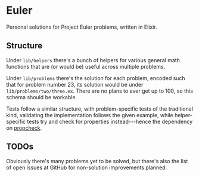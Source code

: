 # Euler

Personal solutions for Project Euler problems, written in Elixir.

## Structure

Under `lib/helpers` there's a bunch of helpers for various general math functions that are (or
would be) useful across multiple problems.

Under `lib/problems` there's the solution for each problem, encoded such that for problem number 23, its solution would be under `lib/problems/two/three.ex`. There are no plans to ever get up to 100, so this schema should be workable.

Tests follow a similar structure, with problem-specific tests of the traditional kind, validating the implementation follows the given example, while helper-specific tests try and check for properties instead---hence the dependency on [propcheck](https://github.com/alfert/propcheck).

## TODOs

Obviously there's many problems yet to be solved, but there's also the list of open issues at GitHub for non-solution improvements planned.
